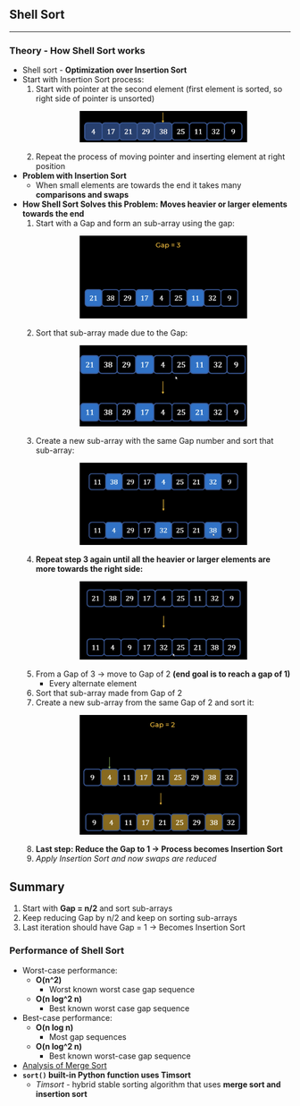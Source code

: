 ## Shell Sort
---
### Theory - How Shell Sort works
- Shell sort - **Optimization over Insertion Sort**
- Start with Insertion Sort process:
    1) Start with pointer at the second element (first element is sorted, so right side of pointer is unsorted) <p align="center"><img src="Images/pointer.png" width="300"></p>
    2) Repeat the process of moving pointer and inserting element at right position
- **Problem with Insertion Sort**
    - When small elements are towards the end it takes many **comparisons and swaps** 
- **How Shell Sort Solves this Problem: Moves heavier or larger elements towards the end**
    1) Start with a Gap and form an sub-array using the gap: <p align="center"><img src="Images/gap3.png" width="300"></p>
    2) Sort that sub-array made due to the Gap: <p align="center"><img src="Images/sortSub.png" width="300"></p>
    3) Create a new sub-array with the same Gap number and sort that sub-array: <p align="center"><img src="Images/secondSub.png" width="300"></p>
    4) **Repeat step 3 again until all the heavier or larger elements are more towards the right side:** <p align="center"><img src="Images/larger.png" width="300"></p>
    5) From a Gap of 3 -> move to Gap of 2 **(end goal is to reach a gap of 1)**
        - Every alternate element
    6) Sort that sub-array made from Gap of 2
    7) Create a new sub-array from the same Gap of 2 and sort it: <p align="center"><img src="Images/gap2.png" width="300"></p>
    8) **Last step: Reduce the Gap to 1 -> Process becomes Insertion Sort**
    9) *Apply Insertion Sort and now swaps are reduced*
## Summary
1) Start with **Gap = n/2** and sort sub-arrays
2) Keep reducing Gap by n/2 and keep on sorting sub-arrays
3) Last iteration should have Gap = 1 -> Becomes Insertion Sort
### Performance of Shell Sort
- Worst-case performance: 
    - **O(n^2)**
        - Worst known worst case gap sequence
    - **O(n log^2 n)**
        - Best known worst case gap sequence
- Best-case performance:
    - **O(n log n)**
        - Most gap sequences
    - **O(n log^2 n)**
        - Best known worst-case gap sequence
- [Analysis of Merge Sort](https://www.khanacademy.org/computing/computer-science/algorithms/merge-sort/a/analysis-of-merge-sort)
- **```sort()``` built-in Python function uses Timsort**
    - *Timsort* - hybrid stable sorting algorithm that uses **merge sort and insertion sort**